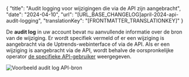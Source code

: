 {
  "title": "Audit logging voor wijzigingen die via de API zijn aangebracht",
  "date": "2024-04-10",
  "url": "[URL_BASE_CHANGELOG]april-2024-api-audit-logging",
  "translationKey": "[FRONTMATTER_TRANSLATIONKEY]"
}

De **audit log** in uw account bevat nu aanvullende informatie over de bron van de wijziging. Er wordt specifiek vermeld of er een wijziging is aangebracht via de Uptrends-webinterface of via de API. Als er een wijziging is aangebracht via de API, wordt behalve de oorspronkelijke operator [de specifieke API-gebruiker]([LINK_URL_1]) weergegeven.

![Voorbeeld audit log API-bron]([LINK_URL_2])